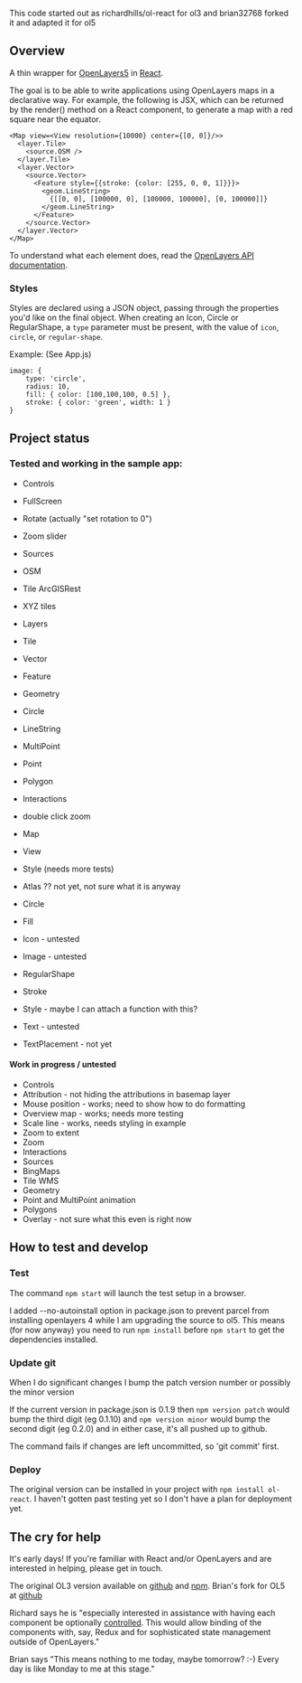 This code started out as richardhills/ol-react for ol3
and brian32768 forked it and adapted it for ol5

## Overview

A thin wrapper for [OpenLayers5](http://openlayers.org/) in [React](https://reactjs.org/).

The goal is to be able to write applications using OpenLayers maps in a declarative way. For example, the following is JSX, which can be returned by the render() method on a React component, to generate a map with a red square near the equator.

    <Map view=<View resolution={10000} center={[0, 0]}/>>
      <layer.Tile>
        <source.OSM />
      </layer.Tile>
      <layer.Vector>
        <source.Vector>
          <Feature style={{stroke: {color: [255, 0, 0, 1]}}}>
            <geom.LineString>
              {[[0, 0], [100000, 0], [100000, 100000], [0, 100000]]}
            </geom.LineString>
          </Feature>
        </source.Vector>
      </layer.Vector>
    </Map>

To understand what each element does, read the [OpenLayers API documentation](http://openlayers.org/en/latest/apidoc/).

### Styles

Styles are declared using a JSON object, passing through the properties you'd like on the final object.
When creating an Icon, Circle or RegularShape, a `type` parameter must be present, with the value of `icon`, `circle`, or `regular-shape`.

Example: (See App.js)
```
image: {
    type: 'circle',
    radius: 10,
    fill: { color: [100,100,100, 0.5] },
    stroke: { color: 'green', width: 1 }
}
```

## Project status

### Tested and working in the sample app:
* Controls
 * FullScreen
 * Rotate (actually "set rotation to 0")
 * Zoom slider
* Sources
 * OSM
 * Tile ArcGISRest
 * XYZ tiles
* Layers
 * Tile
 * Vector
* Feature
* Geometry
 * Circle
 * LineString
 * MultiPoint
 * Point
 * Polygon
* Interactions
 * double click zoom

* Map
* View
* Style (needs more tests)
 * Atlas ?? not yet, not sure what it is anyway
 * Circle
 * Fill
 * Icon - untested
 * Image - untested
 * RegularShape
 * Stroke
 * Style - maybe I can attach a function with this?
 * Text - untested
 * TextPlacement - not yet

#### Work in progress / untested
* Controls
 * Attribution - not hiding the attributions in basemap layer
 * Mouse position - works; need to show how to do formatting
 * Overview map - works; needs more testing
 * Scale line - works, needs styling in example
 * Zoom to extent
 * Zoom
* Interactions
* Sources
 * BingMaps
 * Tile WMS
* Geometry
 * Point and MultiPoint animation
 * Polygons
* Overlay - not sure what this even is right now

## How to test and develop

### Test
The command `npm start` will launch the test setup in a browser.

I added --no-autoinstall option in package.json to prevent parcel from installing openlayers 4 while I am upgrading the source to ol5. This means (for now anyway) you need to run `npm install` before `npm start` to get the dependencies installed.

### Update git

When I do significant changes I bump the patch version number or possibly the minor version

If the current version in package.json is 0.1.9 then
````npm version patch```` would bump the third digit (eg 0.1.10)
and
````npm version minor```` would bump the second digit (eg 0.2.0)
and in either case, it's all pushed up to github.

The command fails if changes are left uncommitted, so 'git commit' first.

### Deploy

The original version can be installed in your project with ````npm install ol-react````.
I haven't gotten past testing yet so I don't have a plan for deployment yet.


## The cry for help

It's early days! If you're familiar with React and/or OpenLayers and are interested in helping, please get in touch.

The original OL3 version available on [github](https://github.com/richardhills/ol-react) and [npm](https://www.npmjs.com/package/ol-react).
Brian's fork for OL5 at [github](https://github.com/brian32768/ol-react)

Richard says he is "especially interested in assistance with having each component be optionally [controlled](https://facebook.github.io/react/docs/forms.html#controlled-components). This would allow binding of the components with, say, Redux and for sophisticated state management outside of OpenLayers."

Brian says "This means nothing to me today, maybe tomorrow? :-) Every day is like Monday to me at this stage."
